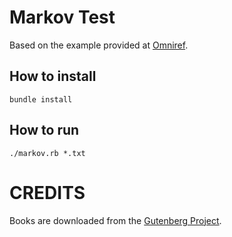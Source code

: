 Markov Test
===========

Based on the example provided at
[Omniref](https://www.omniref.com/github/omniref/hn_title_generator/0.1.0/symbols/HNTitleGenerator::MarkovModel#line=11).

How to install
--------------

`bundle install`

How to run
----------

`./markov.rb *.txt`

CREDITS
=======

Books are downloaded from the [Gutenberg Project](http://www.gutenberg.org/).

